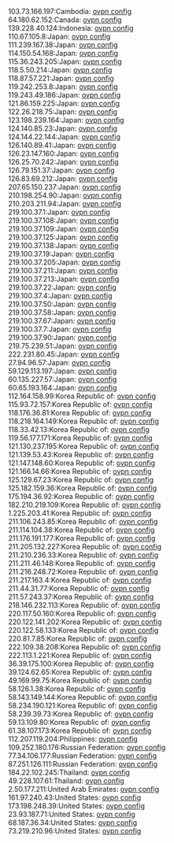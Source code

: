 103.73.166.197:Cambodia: [ovpn config](vpn/103_73_166_197.ovpn)  
64.180.62.152:Canada: [ovpn config](vpn/64_180_62_152.ovpn)  
139.228.40.124:Indonesia: [ovpn config](vpn/139_228_40_124.ovpn)  
110.67.105.8:Japan: [ovpn config](vpn/110_67_105_8.ovpn)  
111.239.167.38:Japan: [ovpn config](vpn/111_239_167_38.ovpn)  
114.150.54.168:Japan: [ovpn config](vpn/114_150_54_168.ovpn)  
115.36.243.205:Japan: [ovpn config](vpn/115_36_243_205.ovpn)  
118.5.50.214:Japan: [ovpn config](vpn/118_5_50_214.ovpn)  
118.87.57.221:Japan: [ovpn config](vpn/118_87_57_221.ovpn)  
119.242.253.8:Japan: [ovpn config](vpn/119_242_253_8.ovpn)  
119.243.49.186:Japan: [ovpn config](vpn/119_243_49_186.ovpn)  
121.86.159.225:Japan: [ovpn config](vpn/121_86_159_225.ovpn)  
122.26.218.75:Japan: [ovpn config](vpn/122_26_218_75.ovpn)  
123.198.239.164:Japan: [ovpn config](vpn/123_198_239_164.ovpn)  
124.140.85.23:Japan: [ovpn config](vpn/124_140_85_23.ovpn)  
124.144.22.144:Japan: [ovpn config](vpn/124_144_22_144.ovpn)  
126.140.89.41:Japan: [ovpn config](vpn/126_140_89_41.ovpn)  
126.23.147.160:Japan: [ovpn config](vpn/126_23_147_160.ovpn)  
126.25.70.242:Japan: [ovpn config](vpn/126_25_70_242.ovpn)  
126.79.151.37:Japan: [ovpn config](vpn/126_79_151_37.ovpn)  
126.83.69.212:Japan: [ovpn config](vpn/126_83_69_212.ovpn)  
207.65.150.237:Japan: [ovpn config](vpn/207_65_150_237.ovpn)  
210.198.254.90:Japan: [ovpn config](vpn/210_198_254_90.ovpn)  
210.203.211.94:Japan: [ovpn config](vpn/210_203_211_94.ovpn)  
219.100.37.1:Japan: [ovpn config](vpn/219_100_37_1.ovpn)  
219.100.37.108:Japan: [ovpn config](vpn/219_100_37_108.ovpn)  
219.100.37.109:Japan: [ovpn config](vpn/219_100_37_109.ovpn)  
219.100.37.125:Japan: [ovpn config](vpn/219_100_37_125.ovpn)  
219.100.37.138:Japan: [ovpn config](vpn/219_100_37_138.ovpn)  
219.100.37.19:Japan: [ovpn config](vpn/219_100_37_19.ovpn)  
219.100.37.205:Japan: [ovpn config](vpn/219_100_37_205.ovpn)  
219.100.37.211:Japan: [ovpn config](vpn/219_100_37_211.ovpn)  
219.100.37.213:Japan: [ovpn config](vpn/219_100_37_213.ovpn)  
219.100.37.22:Japan: [ovpn config](vpn/219_100_37_22.ovpn)  
219.100.37.4:Japan: [ovpn config](vpn/219_100_37_4.ovpn)  
219.100.37.50:Japan: [ovpn config](vpn/219_100_37_50.ovpn)  
219.100.37.58:Japan: [ovpn config](vpn/219_100_37_58.ovpn)  
219.100.37.67:Japan: [ovpn config](vpn/219_100_37_67.ovpn)  
219.100.37.7:Japan: [ovpn config](vpn/219_100_37_7.ovpn)  
219.100.37.90:Japan: [ovpn config](vpn/219_100_37_90.ovpn)  
219.75.239.51:Japan: [ovpn config](vpn/219_75_239_51.ovpn)  
222.231.80.45:Japan: [ovpn config](vpn/222_231_80_45.ovpn)  
27.94.96.57:Japan: [ovpn config](vpn/27_94_96_57.ovpn)  
59.129.113.197:Japan: [ovpn config](vpn/59_129_113_197.ovpn)  
60.135.227.57:Japan: [ovpn config](vpn/60_135_227_57.ovpn)  
60.65.193.164:Japan: [ovpn config](vpn/60_65_193_164.ovpn)  
112.164.158.99:Korea Republic of: [ovpn config](vpn/112_164_158_99.ovpn)  
115.93.72.157:Korea Republic of: [ovpn config](vpn/115_93_72_157.ovpn)  
118.176.36.81:Korea Republic of: [ovpn config](vpn/118_176_36_81.ovpn)  
118.218.164.149:Korea Republic of: [ovpn config](vpn/118_218_164_149.ovpn)  
118.33.42.13:Korea Republic of: [ovpn config](vpn/118_33_42_13.ovpn)  
119.56.177.171:Korea Republic of: [ovpn config](vpn/119_56_177_171.ovpn)  
121.130.237.195:Korea Republic of: [ovpn config](vpn/121_130_237_195.ovpn)  
121.139.53.43:Korea Republic of: [ovpn config](vpn/121_139_53_43.ovpn)  
121.147.148.60:Korea Republic of: [ovpn config](vpn/121_147_148_60.ovpn)  
121.166.14.66:Korea Republic of: [ovpn config](vpn/121_166_14_66.ovpn)  
125.129.67.23:Korea Republic of: [ovpn config](vpn/125_129_67_23.ovpn)  
125.182.159.36:Korea Republic of: [ovpn config](vpn/125_182_159_36.ovpn)  
175.194.36.92:Korea Republic of: [ovpn config](vpn/175_194_36_92.ovpn)  
182.210.219.109:Korea Republic of: [ovpn config](vpn/182_210_219_109.ovpn)  
1.225.203.41:Korea Republic of: [ovpn config](vpn/1_225_203_41.ovpn)  
211.106.243.85:Korea Republic of: [ovpn config](vpn/211_106_243_85.ovpn)  
211.114.104.38:Korea Republic of: [ovpn config](vpn/211_114_104_38.ovpn)  
211.176.191.177:Korea Republic of: [ovpn config](vpn/211_176_191_177.ovpn)  
211.205.132.227:Korea Republic of: [ovpn config](vpn/211_205_132_227.ovpn)  
211.210.236.33:Korea Republic of: [ovpn config](vpn/211_210_236_33.ovpn)  
211.211.46.148:Korea Republic of: [ovpn config](vpn/211_211_46_148.ovpn)  
211.216.248.72:Korea Republic of: [ovpn config](vpn/211_216_248_72.ovpn)  
211.217.163.4:Korea Republic of: [ovpn config](vpn/211_217_163_4.ovpn)  
211.44.31.77:Korea Republic of: [ovpn config](vpn/211_44_31_77.ovpn)  
211.57.243.37:Korea Republic of: [ovpn config](vpn/211_57_243_37.ovpn)  
218.146.232.113:Korea Republic of: [ovpn config](vpn/218_146_232_113.ovpn)  
220.117.50.160:Korea Republic of: [ovpn config](vpn/220_117_50_160.ovpn)  
220.122.141.202:Korea Republic of: [ovpn config](vpn/220_122_141_202.ovpn)  
220.122.58.133:Korea Republic of: [ovpn config](vpn/220_122_58_133.ovpn)  
220.81.7.85:Korea Republic of: [ovpn config](vpn/220_81_7_85.ovpn)  
222.109.38.208:Korea Republic of: [ovpn config](vpn/222_109_38_208.ovpn)  
222.113.1.221:Korea Republic of: [ovpn config](vpn/222_113_1_221.ovpn)  
36.39.175.100:Korea Republic of: [ovpn config](vpn/36_39_175_100.ovpn)  
39.124.62.65:Korea Republic of: [ovpn config](vpn/39_124_62_65.ovpn)  
49.169.99.75:Korea Republic of: [ovpn config](vpn/49_169_99_75.ovpn)  
58.126.1.38:Korea Republic of: [ovpn config](vpn/58_126_1_38.ovpn)  
58.143.149.144:Korea Republic of: [ovpn config](vpn/58_143_149_144.ovpn)  
58.234.190.121:Korea Republic of: [ovpn config](vpn/58_234_190_121.ovpn)  
58.239.39.73:Korea Republic of: [ovpn config](vpn/58_239_39_73.ovpn)  
59.13.109.80:Korea Republic of: [ovpn config](vpn/59_13_109_80.ovpn)  
61.38.107.173:Korea Republic of: [ovpn config](vpn/61_38_107_173.ovpn)  
112.207.119.204:Philippines: [ovpn config](vpn/112_207_119_204.ovpn)  
109.252.180.176:Russian Federation: [ovpn config](vpn/109_252_180_176.ovpn)  
77.34.106.177:Russian Federation: [ovpn config](vpn/77_34_106_177.ovpn)  
87.251.126.111:Russian Federation: [ovpn config](vpn/87_251_126_111.ovpn)  
184.22.102.245:Thailand: [ovpn config](vpn/184_22_102_245.ovpn)  
49.228.107.61:Thailand: [ovpn config](vpn/49_228_107_61.ovpn)  
2.50.177.211:United Arab Emirates: [ovpn config](vpn/2_50_177_211.ovpn)  
161.97.240.43:United States: [ovpn config](vpn/161_97_240_43.ovpn)  
173.198.248.39:United States: [ovpn config](vpn/173_198_248_39.ovpn)  
23.93.187.71:United States: [ovpn config](vpn/23_93_187_71.ovpn)  
68.187.36.34:United States: [ovpn config](vpn/68_187_36_34.ovpn)  
73.219.210.96:United States: [ovpn config](vpn/73_219_210_96.ovpn)  
